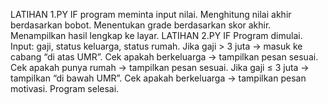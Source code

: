 LATIHAN 1.PY IF
program meminta input nilai.
Menghitung nilai akhir berdasarkan bobot.
Menentukan grade berdasarkan skor akhir.
Menampilkan hasil lengkap ke layar.
LATIHAN 2.PY IF
Program dimulai.
Input: gaji, status keluarga, status rumah.
Jika gaji > 3 juta → masuk ke cabang “di atas UMR”.
Cek apakah berkeluarga → tampilkan pesan sesuai.
Cek apakah punya rumah → tampilkan pesan sesuai.
Jika gaji ≤ 3 juta → tampilkan “di bawah UMR”.
Cek apakah berkeluarga → tampilkan pesan motivasi.
Program selesai.
